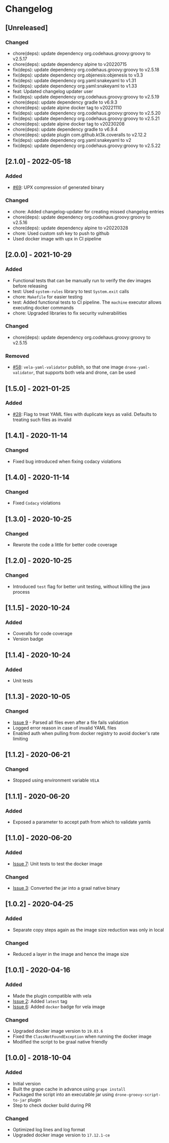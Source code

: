# Changelog

## [Unreleased]
### Changed
- chore(deps): update dependency org.codehaus.groovy:groovy to v2.5.17
- chore(deps): update dependency alpine to v20220715
- fix(deps): update dependency org.codehaus.groovy:groovy to v2.5.18
- fix(deps): update dependency org.objenesis:objenesis to v3.3
- fix(deps): update dependency org.yaml:snakeyaml to v1.31
- fix(deps): update dependency org.yaml:snakeyaml to v1.33
- feat: Updated changelog updater user
- fix(deps): update dependency org.codehaus.groovy:groovy to v2.5.19
- chore(deps): update dependency gradle to v6.9.3
- chore(deps): update alpine docker tag to v20221110
- fix(deps): update dependency org.codehaus.groovy:groovy to v2.5.20
- fix(deps): update dependency org.codehaus.groovy:groovy to v2.5.21
- chore(deps): update alpine docker tag to v20230208
- chore(deps): update dependency gradle to v6.9.4
- chore(deps): update plugin com.github.kt3k.coveralls to v2.12.2
- fix(deps): update dependency org.yaml:snakeyaml to v2
- fix(deps): update dependency org.codehaus.groovy:groovy to v2.5.22

## [2.1.0] - 2022-05-18
### Added
- [#69](https://github.com/devatherock/drone-yaml-validator/issues/69): UPX compression of generated binary

### Changed
- chore: Added changelog-updater for creating missed changelog entries
- chore(deps): update dependency org.codehaus.groovy:groovy to v2.5.16
- chore(deps): update dependency alpine to v20220328
- chore: Used custom ssh key to push to github
- Used docker image with upx in CI pipeline

## [2.0.0] - 2021-10-29
### Added
- Functional tests that can be manually run to verify the dev images before releasing
- test: Used `system-rules` library to test `System.exit` calls
- chore: `Makefile` for easier testing
- test: Added functional tests to CI pipeline. The `machine` executor allows executing docker commands
- chore: Upgraded libraries to fix security vulnerabilities

### Changed
- chore(deps): update dependency org.codehaus.groovy:groovy to v2.5.15

### Removed
- [#58](https://github.com/devatherock/drone-yaml-validator/issues/58): `vela-yaml-validator` publish, so that one image `drone-yaml-validator`, that supports both vela and drone, can be used

## [1.5.0] - 2021-01-25
### Added
- [#28](https://github.com/devatherock/drone-yaml-validator/issues/28): Flag to treat YAML files with duplicate keys as valid.
Defaults to treating such files as invalid

## [1.4.1] - 2020-11-14
### Changed
-   Fixed bug introduced when fixing codacy violations

## [1.4.0] - 2020-11-14
### Changed
-   Fixed `Codacy` violations

## [1.3.0] - 2020-10-25
### Changed
-   Rewrote the code a little for better code coverage

## [1.2.0] - 2020-10-25
### Changed
-   Introduced `test` flag for better unit testing, without killing the java process

## [1.1.5] - 2020-10-24
### Added
-   Coveralls for code coverage
-   Version badge

## [1.1.4] - 2020-10-24
### Added
-   Unit tests

## [1.1.3] - 2020-10-05
### Changed
-   [Issue 9](https://github.com/devatherock/drone-yaml-validator/issues/9) - Parsed all files even after a file fails validation
-   Logged error reason in case of invalid YAML files
-   Enabled auth when pulling from docker registry to avoid docker's rate limiting

## [1.1.2] - 2020-06-21
### Changed
-   Stopped using environment variable `VELA`

## [1.1.1] - 2020-06-20
### Added
-   Exposed a parameter to accept path from which to validate yamls

## [1.1.0] - 2020-06-20
### Added
-   [Issue 7](https://github.com/devatherock/drone-yaml-validator/issues/7): Unit tests to test the docker image

### Changed
-   [Issue 3](https://github.com/devatherock/drone-yaml-validator/issues/3): Converted the jar into a graal native binary

## [1.0.2] - 2020-04-25
### Added
-   Separate copy steps again as the image size reduction was only in local

### Changed
-   Reduced a layer in the image and hence the image size

## [1.0.1] - 2020-04-16
### Added
-   Made the plugin compatible with vela
-   [Issue 2](https://github.com/devatherock/drone-yaml-validator/issues/2): Added `latest` tag
-   [Issue 6](https://github.com/devatherock/drone-yaml-validator/issues/6): Added `docker` badge for vela image

### Changed
-   Upgraded docker image version to `19.03.6`
-   Fixed the `ClassNotFoundException` when running the docker image
-   Modified the script to be graal native friendly

## [1.0.0] - 2018-10-04
### Added
-   Initial version
-   Built the grape cache in advance using `grape install`
-   Packaged the script into an executable jar using `drone-groovy-script-to-jar` plugin
-   Step to check docker build during PR

### Changed
-   Optimized log lines and log format
-   Upgraded docker image version to `17.12.1-ce`